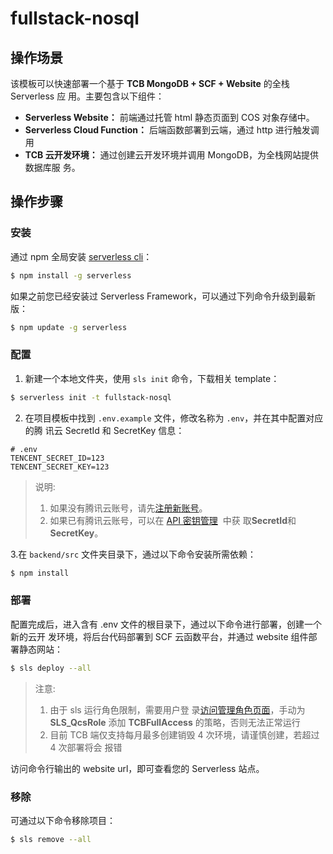 # fullstack-nosql

## 操作场景

该模板可以快速部署一个基于 **TCB MongoDB + SCF + Website** 的全栈 Serverless 应
用。主要包含以下组件：

- **Serverless Website：** 前端通过托管 html 静态页面到 COS 对象存储中。
- **Serverless Cloud Function：** 后端函数部署到云端，通过 http 进行触发调用
- **TCB 云开发环境：** 通过创建云开发环境并调用 MongoDB，为全栈网站提供数据库服
  务。

## 操作步骤

### 安装

通过 npm 全局安装 [serverless cli](https://github.com/serverless/serverless)：

```bash
$ npm install -g serverless
```

如果之前您已经安装过 Serverless Framework，可以通过下列命令升级到最新版：

```bash
$ npm update -g serverless
```

### 配置

1. 新建一个本地文件夹，使用 `sls init` 命令，下载相关 template：

```bash
$ serverless init -t fullstack-nosql
```

2. 在项目模板中找到 `.env.example` 文件，修改名称为 `.env`，并在其中配置对应的腾
   讯云 SecretId 和 SecretKey 信息：

```text
# .env
TENCENT_SECRET_ID=123
TENCENT_SECRET_KEY=123
```

> 说明:
>
> 1. 如果没有腾讯云账号，请先[注册新账号](https://cloud.tencent.com/register)。
> 2. 如果已有腾讯云账号，可以在
>    [API 密钥管理](https://console.cloud.tencent.com/cam/capi)  中获
>    取**SecretId**和**SecretKey**。

3.在 `backend/src` 文件夹目录下，通过以下命令安装所需依赖：

```bash
$ npm install
```

### 部署

配置完成后，进入含有 .env 文件的根目录下，通过以下命令进行部署，创建一个新的云开
发环境，将后台代码部署到 SCF 云函数平台，并通过 website 组件部署静态网站：

```bash
$ sls deploy --all
```

> 注意:
>
> 1. 由于 sls 运行角色限制，需要用户登
>    录[访问管理角色页面](https://console.cloud.tencent.com/cam/role)，手动为
>    **SLS_QcsRole** 添加 **TCBFullAccess** 的策略，否则无法正常运行
> 2. 目前 TCB 端仅支持每月最多创建销毁 4 次环境，请谨慎创建，若超过 4 次部署将会
>    报错

访问命令行输出的 website url，即可查看您的 Serverless 站点。

### 移除

可通过以下命令移除项目：

```bash
$ sls remove --all
```

